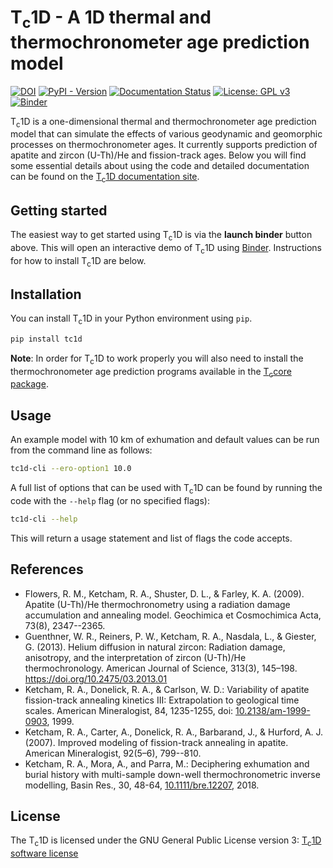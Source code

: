 # T<sub>c</sub>1D - A 1D thermal and thermochronometer age prediction model

[![DOI](https://zenodo.org/badge/314177994.svg)](https://zenodo.org/badge/latestdoi/314177994)
[![PyPI - Version](https://img.shields.io/pypi/v/tc1d)](https://pypi.org/project/tc1d/)
[![Documentation Status](https://readthedocs.org/projects/tc1d/badge/?version=latest)](https://tc1d.readthedocs.io/en/latest/?badge=latest)
[![License: GPL v3](https://img.shields.io/badge/License-GPLv3-blue.svg)](https://www.gnu.org/licenses/gpl-3.0)
[![Binder](https://mybinder.org/badge_logo.svg)](https://mybinder.org/v2/gh/HUGG/TC1D/HEAD?labpath=notebooks%2Fexplore_tc1d.ipynb)

T<sub>c</sub>1D is a one-dimensional thermal and thermochronometer age prediction model that can simulate the effects of various geodynamic and geomorphic processes on thermochronometer ages.
It currently supports prediction of apatite and zircon (U-Th)/He and fission-track ages.
Below you will find some essential details about using the code and detailed documentation can be found on the [T<sub>c</sub>1D documentation site](https://tc1d.readthedocs.io).

## Getting started

The easiest way to get started using T<sub>c</sub>1D is via the **launch binder** button above. This will open an interactive demo of T<sub>c</sub>1D using [Binder](https://mybinder.readthedocs.io/).
Instructions for how to install T<sub>c</sub>1D are below.

## Installation

You can install T<sub>c</sub>1D in your Python environment using `pip`.

```bash
pip install tc1d
```

**Note**: In order for T<sub>c</sub>1D to work properly you will also need to install the thermochronometer age prediction programs available in the [T<sub>c</sub>core package](https://github.com/HUGG/Tc_core/).

## Usage

An example model with 10 km of exhumation and default values can be run from the command line as follows:

```bash
tc1d-cli --ero-option1 10.0
```

A full list of options that can be used with T<sub>c</sub>1D can be found by running the code with the `--help` flag (or no specified flags):

```bash
tc1d-cli --help
```

This will return a usage statement and list of flags the code accepts.

## References

- Flowers, R. M., Ketcham, R. A., Shuster, D. L., & Farley, K. A. (2009). Apatite (U-Th)/He thermochronometry using a radiation damage accumulation and annealing model. Geochimica et Cosmochimica Acta, 73(8), 2347--2365.
- Guenthner, W. R., Reiners, P. W., Ketcham, R. A., Nasdala, L., & Giester, G. (2013). Helium diffusion in natural zircon: Radiation damage, anisotropy, and the interpretation of zircon (U-Th)/He thermochronology. American Journal of Science, 313(3), 145–198. https://doi.org/10.2475/03.2013.01
- Ketcham, R. A., Donelick, R. A., & Carlson, W. D.: Variability of apatite fission-track annealing kinetics III: Extrapolation to geological time scales. American Mineralogist, 84, 1235-1255, doi: [10.2138/am-1999-0903](https://doi.org/10.2138/am-1999-0903), 1999.
- Ketcham, R. A., Carter, A., Donelick, R. A., Barbarand, J., & Hurford, A. J. (2007). Improved modeling of fission-track annealing in apatite. American Mineralogist, 92(5–6), 799--810.
- Ketcham, R. A., Mora, A., and Parra, M.: Deciphering exhumation and burial history with multi-sample down-well thermochronometric inverse modelling, Basin Res., 30, 48-64, [10.1111/bre.12207](https://doi.org/10.1111/bre.12207), 2018.

## License

The T<sub>c</sub>1D is licensed under the GNU General Public License version 3: [T<sub>c</sub>1D software license](LICENSE)
